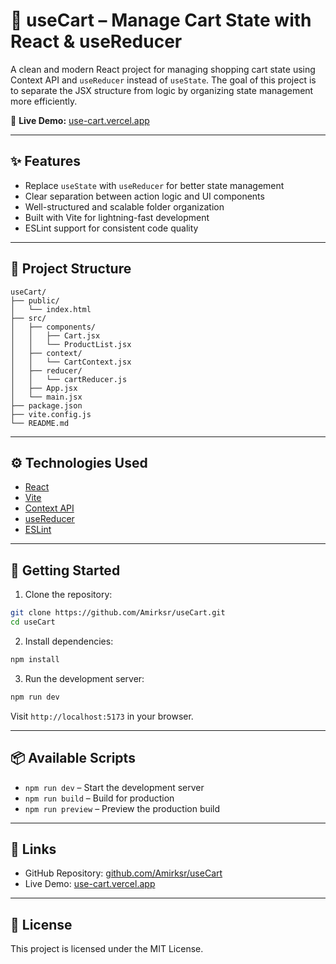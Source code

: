 # 🛒 useCart – Manage Cart State with React & useReducer

A clean and modern React project for managing shopping cart state using Context API and `useReducer` instead of `useState`. The goal of this project is to separate the JSX structure from logic by organizing state management more efficiently.

🔗 **Live Demo:** [use-cart.vercel.app](https://use-cart.vercel.app)

---

## ✨ Features

- Replace `useState` with `useReducer` for better state management
- Clear separation between action logic and UI components
- Well-structured and scalable folder organization
- Built with Vite for lightning-fast development
- ESLint support for consistent code quality

---

## 📁 Project Structure

```
useCart/
├── public/
│   └── index.html
├── src/
│   ├── components/
│   │   ├── Cart.jsx
│   │   └── ProductList.jsx
│   ├── context/
│   │   └── CartContext.jsx
│   ├── reducer/
│   │   └── cartReducer.js
│   ├── App.jsx
│   └── main.jsx
├── package.json
├── vite.config.js
└── README.md
```

---

## ⚙️ Technologies Used

- [React](https://reactjs.org/)
- [Vite](https://vitejs.dev/)
- [Context API](https://reactjs.org/docs/context.html)
- [useReducer](https://reactjs.org/docs/hooks-reference.html#usereducer)
- [ESLint](https://eslint.org/)

---

## 🚀 Getting Started

1. Clone the repository:

```bash
git clone https://github.com/Amirksr/useCart.git
cd useCart
```

2. Install dependencies:

```bash
npm install
```

3. Run the development server:

```bash
npm run dev
```

Visit `http://localhost:5173` in your browser.

---

## 📦 Available Scripts

- `npm run dev` – Start the development server
- `npm run build` – Build for production
- `npm run preview` – Preview the production build

---

## 🔗 Links

- GitHub Repository: [github.com/Amirksr/useCart](https://github.com/Amirksr/useCart)
- Live Demo: [use-cart.vercel.app](https://use-cart.vercel.app)

---

## 📄 License

This project is licensed under the MIT License.
